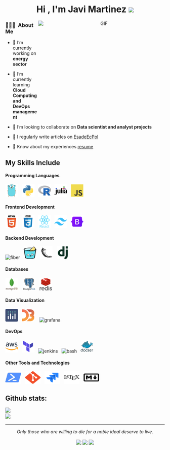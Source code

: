 <h1 align="center"><b>Hi , I'm Javi Martinez </b><img src="https://media.giphy.com/media/hvRJCLFzcasrR4ia7z/giphy.gif" width="35"></h1>
<!--  -->

<a target="_blank" align="center">
  <img align="right" top="500" height="300" width="400" alt="GIF" src="https://media.giphy.com/media/SWoSkN6DxTszqIKEqv/giphy.gif">
</a>

### 👨🏻‍💻 &nbsp;About Me

- 🔭 I’m currently working on **energy sector**

- 🌱 I’m currently learning **Cloud Computing and DevOps management**

- 👯 I’m looking to collaborate on **Data scientist and analyst projects**

- 📝 I regularly write articles on [EsadeEcPol](https://www.esade.edu/ecpol/es/publicaciones/)

- 📄 Know about my experiences [resume]()

## My Skills Include

<h4> Programming Languages </h4>
<span> 
  <img src="https://raw.githubusercontent.com/devicons/devicon/master/icons/go/go-original.svg" alt="go" width="40" height="40"/>&nbsp;&nbsp;
  <img src="https://raw.githubusercontent.com/devicons/devicon/master/icons/python/python-original.svg" alt="python" width="40" height="40"/>&nbsp;&nbsp;
  <img src="https://raw.githubusercontent.com/devicons/devicon/master/icons/r/r-original.svg" alt="R" width="40" height="40"/>&nbsp;&nbsp;
  <img src="https://raw.githubusercontent.com/devicons/devicon/master/icons/julia/julia-original-wordmark.svg" alt="julia" width="40" height="40"/>&nbsp;&nbsp;
  <img src="https://raw.githubusercontent.com/devicons/devicon/master/icons/javascript/javascript-original.svg" alt="javascript" width="40" height="40"/>&nbsp;&nbsp;
</span>

<h4> Frontend Development </h4>
<span>
  <img src="https://raw.githubusercontent.com/devicons/devicon/master/icons/html5/html5-original-wordmark.svg" alt="html5" width="40" height="40"/>&nbsp;&nbsp;
  <img src="https://raw.githubusercontent.com/devicons/devicon/master/icons/css3/css3-original-wordmark.svg" alt="css3" width="40" height="40"/>&nbsp;&nbsp;
  <img src="https://raw.githubusercontent.com/devicons/devicon/master/icons/react/react-original-wordmark.svg" alt="react" width="40" height="40"/>&nbsp;&nbsp;
  <img src="https://raw.githubusercontent.com/devicons/devicon/master/icons/tailwindcss/tailwindcss-original.svg" alt="tailwindcss" width="40" height="40"/>&nbsp;&nbsp;
  <img src="https://raw.githubusercontent.com/devicons/devicon/master/icons/bootstrap/bootstrap-original.svg" alt="bootstrap" width="40" height="40"/>&nbsp;&nbsp;
  
</span>

<h4> Backend Development </h4>
<span>
  <img src="https://raw.githubusercontent.com/gofiber/docs/master/static/img/logo.svg" alt="fiber" width="50" height="40"/>&nbsp;&nbsp;
  <img src="https://raw.githubusercontent.com/gin-gonic/logo/refs/heads/master/color.svg" alt="gin" width="40" height="40"/>&nbsp;&nbsp;
  <img src="https://raw.githubusercontent.com/devicons/devicon/master/icons/flask/flask-original.svg" alt="flask" width="40" height="40"/>&nbsp;&nbsp;
  <img src="https://raw.githubusercontent.com/devicons/devicon/master/icons/django/django-plain.svg" alt="django" width="40" height="40"/>&nbsp;&nbsp;
</span>

<h4> Databases </h4>
<span>
  <img src="https://raw.githubusercontent.com/devicons/devicon/master/icons/mongodb/mongodb-original-wordmark.svg" alt="mongodb" width="40" height="40"/> &nbsp;&nbsp;
  <img src="https://raw.githubusercontent.com/devicons/devicon/master/icons/postgresql/postgresql-original-wordmark.svg" alt="postgresql" width="40" height="40"/>&nbsp;&nbsp;
  <img src="https://raw.githubusercontent.com/devicons/devicon/master/icons/redis/redis-original-wordmark.svg" alt="redis" width="40" height="40"/>&nbsp;&nbsp;
</span>

<h4> Data Visualization </h4>
<span>
  <img src="https://raw.githubusercontent.com/devicons/devicon/master/icons/plotly/plotly-original.svg" alt="plotly" width="40" height="40"/>&nbsp;&nbsp;
  <img src="https://raw.githubusercontent.com/devicons/devicon/master/icons/d3js/d3js-original.svg" alt="d3js" width="40" height="40"/> &nbsp;&nbsp;
  <img src="https://www.vectorlogo.zone/logos/grafana/grafana-icon.svg" alt="grafana" width="40" height="40"/> &nbsp;&nbsp;
</span>
<h4> DevOps </h4>
<span>
  <img src="https://raw.githubusercontent.com/devicons/devicon/master/icons/amazonwebservices/amazonwebservices-original-wordmark.svg" alt="aws" width="40" height="40"/>&nbsp;&nbsp;
  <img src="https://raw.githubusercontent.com/devicons/devicon/master/icons/terraform/terraform-original.svg" alt="terraform" width="40" height="40"/>&nbsp;&nbsp;
  <img src="https://www.vectorlogo.zone/logos/jenkins/jenkins-icon.svg" alt="jenkins" width="40" height="40"/>&nbsp;&nbsp;
  <img src="https://www.vectorlogo.zone/logos/gnu_bash/gnu_bash-icon.svg" alt="bash" width="40" height="40"/>&nbsp;&nbsp;
  <img src="https://raw.githubusercontent.com/devicons/devicon/master/icons/docker/docker-original-wordmark.svg" alt="docker" width="40" height="40"/>&nbsp;&nbsp;
</span>


<h4> Other Tools and Technologies </h4>
<span>
  <img src="https://raw.githubusercontent.com/devicons/devicon/master/icons/powershell/powershell-original.svg" alt="powershell" width="50" height="40"/>&nbsp;&nbsp;
  <img src="https://raw.githubusercontent.com/devicons/devicon/master/icons/git/git-original.svg" alt="git" width="50" height="40"/>&nbsp;&nbsp;
  <img src="https://raw.githubusercontent.com/devicons/devicon/master/icons/jira/jira-original.svg" alt="jira" width="50" height="40"/>&nbsp;&nbsp;
  <img src="https://raw.githubusercontent.com/devicons/devicon/master/icons/latex/latex-original.svg" alt="latex" width="50" height="40"/>&nbsp;&nbsp;
  <img src="https://raw.githubusercontent.com/devicons/devicon/master/icons/markdown/markdown-original.svg" alt="markdown" width="50" height="40"/>&nbsp;&nbsp;
</span>



<h2>Github stats:</h2> 

[![](https://github-readme-stats.vercel.app/api?username=javimartzs&show_icons=true&theme=tokyonight&hide_border=true&locale=en)](https://github.com/javimartzs) <br>
[![](https://github-readme-streak-stats.herokuapp.com/?user=javimartzs&theme=material-palenight)](https://github.com/javimartzs)<br>

<hr>
<p align="center">
   <i>Only those who are willing to die for a noble ideal deserve to live.</i>
   <br>
<br>	
<a target="_blank" href="https://www.linkedin.com/in/javimartzs/"><img src="https://img.shields.io/badge/-LinkedIn-0077B5?style=for-the-badge&logo=Linkedin&logoColor=white"></img></a>
<a target="_blank" href="mailto:javier.martinez.snt@gmail.com"><img src="https://img.shields.io/badge/-Gmail-D14836?style=for-the-badge&logo=Gmail&logoColor=white"></img></a>
<a target="_blank" href="https://twitter.com/javimartzs"><img src="https://img.shields.io/badge/-Twitter-1DA1F2?style=for-the-badge&logo=Twitter&logoColor=white"></img></a>
<br>
